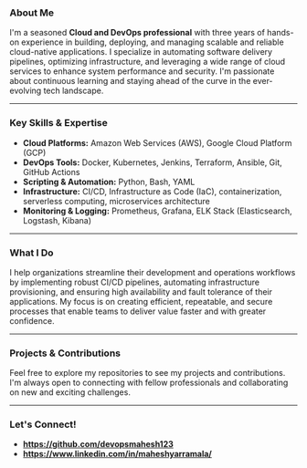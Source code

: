 ### About Me

I'm a seasoned **Cloud and DevOps professional** with three years of hands-on experience in building, deploying, and managing scalable and reliable cloud-native applications. I specialize in automating software delivery pipelines, optimizing infrastructure, and leveraging a wide range of cloud services to enhance system performance and security. I'm passionate about continuous learning and staying ahead of the curve in the ever-evolving tech landscape.

---

### Key Skills & Expertise

* **Cloud Platforms:** Amazon Web Services (AWS), Google Cloud Platform (GCP)
* **DevOps Tools:** Docker, Kubernetes, Jenkins, Terraform, Ansible, Git, GitHub Actions
* **Scripting & Automation:** Python, Bash, YAML
* **Infrastructure:** CI/CD, Infrastructure as Code (IaC), containerization, serverless computing, microservices architecture
* **Monitoring & Logging:** Prometheus, Grafana, ELK Stack (Elasticsearch, Logstash, Kibana)

---

### What I Do

I help organizations streamline their development and operations workflows by implementing robust CI/CD pipelines, automating infrastructure provisioning, and ensuring high availability and fault tolerance of their applications. My focus is on creating efficient, repeatable, and secure processes that enable teams to deliver value faster and with greater confidence.

---

### Projects & Contributions

Feel free to explore my repositories to see my projects and contributions. I'm always open to connecting with fellow professionals and collaborating on new and exciting challenges.

---

### Let's Connect!

* **https://github.com/devopsmahesh123**
* **https://www.linkedin.com/in/maheshyarramala/**
